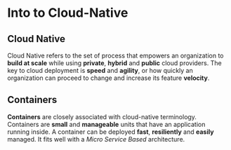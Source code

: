 # Into to Cloud-Native

## Cloud Native

Cloud Native refers to the set of process that empowers an organization to **build at scale** while using **private**, **hybrid** and **public** cloud providers.
The key to cloud deployment is **speed** and **agility**, or how quickly an organization can proceed to change and increase its feature **velocity**.

## Containers

**Containers** are closely associated with cloud-native terminology. Containers are **small** and **manageable** units that have an application running inside. A container can be deployed **fast**, **resiliently** and **easily** managed. It fits well with a *Micro Service Based* architecture.
